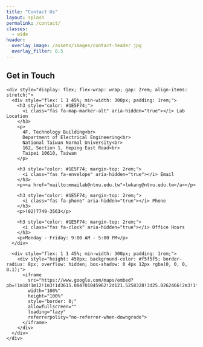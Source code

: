 ```yaml
---
title: "Contact Us"
layout: splash
permalink: /contact/
classes:
  - wide
header:
  overlay_image: /assets/images/contact-header.jpg
  overlay_filter: 0.5
---
```


<div class="feature-section">
  <div class="feature-container">
    <div class="section-heading">
      <h2>Get in Touch</h2>
    </div>
    
    <div style="display: flex; flex-wrap: wrap; gap: 2rem; align-items: stretch;">
      <div style="flex: 1 1 45%; min-width: 300px; padding: 1rem;">
        <h3 style="color: #1E5F74;">
          <i class="fas fa-map-marker-alt" aria-hidden="true"></i> Lab Location
        </h3>
        <p>
          4F, Technology Building<br>
          Department of Electrical Engineering<br>
          National Taiwan Normal University<br>
          162, Section 1, Heping East Road<br>
          Taipei 10610, Taiwan
        </p>

        <h3 style="color: #1E5F74; margin-top: 2rem;">
          <i class="fas fa-envelope" aria-hidden="true"></i> Email
        </h3>
        <p><a href="mailto:mmailab@ntnu.edu.tw">lwkang@ntnu.edu.tw</a></p>

        <h3 style="color: #1E5F74; margin-top: 2rem;">
          <i class="fas fa-phone" aria-hidden="true"></i> Phone
        </h3>
        <p>(02)7749-3563</p>

        <h3 style="color: #1E5F74; margin-top: 2rem;">
          <i class="fas fa-clock" aria-hidden="true"></i> Office Hours
        </h3>
        <p>Monday - Friday: 9:00 AM - 5:00 PM</p>
      </div>

      <div style="flex: 1 1 45%; min-width: 300px; padding: 1rem;">
        <div style="height: 450px; background-color: #f5f5f5; border-radius: 8px; overflow: hidden; box-shadow: 0 4px 12px rgba(0, 0, 0, 0.1);">
          <iframe
            src="https://www.google.com/maps/embed?pb=!1m18!1m12!1m3!1d3615.004701045962!2d121.5258328!3d25.0262466!2m3!1f0!2f0!3f0!3m2!1i1024!2i768!4f13.1!3m3!1m2!1s0x3442a98a60a8fc31%3A0x7f5bcd4922e86446!2sNational%20Taiwan%20Normal%20University!5e0!3m2!1sen!2stw!4v1649578877193!5m2!1sen!2stw"
            width="100%"
            height="100%"
            style="border: 0;"
            allowfullscreen=""
            loading="lazy"
            referrerpolicy="no-referrer-when-downgrade">
          </iframe>
        </div>
      </div>
    </div>
  </div>
</div>



